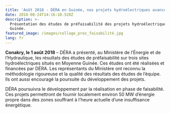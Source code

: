 ```yaml
---
title: 'Août 2018 - DÉRA en Guinée, nos projets hydroélectriques avancent!'
date: 2018-08-24T14:16:10.520Z
description: >-
  Présentation des études de préfaisabilité des projets hydroélectriques en
  Guinée.
featured_image: /images/collage_prez_faisabilité.jpg
lang: fr
---
```

**Conakry, le 1 août 2018** – DÉRA a présenté, au Ministère de l’Énergie et de l’Hydraulique, les résultats des études de préfaisabilité sur trois sites hydroélectriques situés en Moyenne Guinée. Ces études ont été réalisées et financées par DÉRA. Les représentants du Ministère ont reconnu la méthodologie rigoureuse et la qualité des résultats des études de l’équipe. Ils ont aussi encouragé la poursuite du développement des projets. 

DÉRA poursuivra le développement par la réalisation en phase de faisabilité. Ces projets permettront de fournir localement environ 50 MW d’énergie propre dans des zones souffrant à l’heure actuelle d’une insuffisance énergétique.
